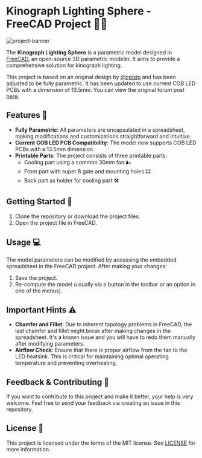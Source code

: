# Kinograph Lighting Sphere - FreeCAD Project 📐💡

![project-banner](./images/banner.png)

The **Kinograph Lighting Sphere** is a parametric model designed in [FreeCAD](https://www.freecadweb.org/downloads.php), an open-source 3D parametric modeler. It aims to provide a comprehensive solution for kinograph lighting.

This project is based on an original design by [@cpixip](https://github.com/cpixip) and has been adjusted to be fully parametric. It has been updated to use current COB LED PCBs with a dimension of 13.5mm. You can view the original forum post [here](https://forums.kinograph.cc/t/v2-dev-milestone-3-lighting/1576/36?u=d_fens).

## Features 🌟

* **Fully Parametric**: All parameters are encapsulated in a spreadsheet, making modifications and customizations straightforward and intuitive.
* **Current COB LED PCB Compatibility**: The model now supports COB LED PCBs with a 13.5mm dimension.
* **Printable Parts**: The project consists of three printable parts:
  * Cooling part using a common 30mm fan 🌬️
  * Front part with super 8 gate and mounting holes 🎞️
  * Back part as holder for cooling part 🛠️

## Getting Started 🚀

1. Clone the repository or download the project files.
2. Open the project file in FreeCAD.

## Usage 💻

The model parameters can be modified by accessing the embedded spreadsheet in the FreeCAD project. After making your changes:

1. Save the project.
2. Re-compute the model (usually via a button in the toolbar or an option in one of the menus).

## Important Hints ⚠️

* **Chamfer and Fillet**: Due to inherent topology problems in FreeCAD, the last chamfer and fillet might break after making changes in the spreadsheet. It's a known issue and you will have to redo them manually after modifying parameters.
* **Airflow Check**: Ensure that there is proper airflow from the fan to the LED heatsink. This is critical for maintaining optimal operating temperature and preventing overheating.

## Feedback & Contributing 🤝

If you want to contribute to this project and make it better, your help is very welcome. Feel free to send your feedback via creating an issue in this repository.

## License 📜

This project is licensed under the terms of the MIT license. See [LICENSE](LICENSE) for more information.
